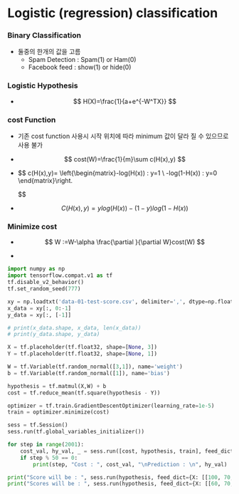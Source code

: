 # Logistic (regression) classification

### Binary Classification

- 둘중의 한개의 값을 고름
  - Spam Detection : Spam(1) or Ham(0)
  - Facebook feed : show(1) or hide(0)



### Logistic Hypothesis

- $$
  H(X)=\frac{1}{a+e^{-W^TX}}
  $$



### cost Function

- 기존 cost function 사용시 시작 위치에 따라 minimum 값이 달라 질 수 있으므로 사용 불가

- $$
  cost(W)=\frac{1}{m}\sum c(H(x),y)
  $$

- $$
  c(H(x),y)=
  \left\{\begin{matrix}-log(H(x)) : y=1
  \\ 
  -log(1-H(x)) : y=0
  \end{matrix}\right.
  $$

- $$
  C(H(x),y)=ylog(H(x))-(1-y)log(1-H(x))
  $$



### Minimize cost

- $$
  W :=W-\alpha \frac{\partial }{\partial W}cost(W)
  $$

- 



``` python
import numpy as np
import tensorflow.compat.v1 as tf
tf.disable_v2_behavior()
tf.set_random_seed(777)

xy = np.loadtxt('data-01-test-score.csv', delimiter=',', dtype=np.float32)
x_data = xy[:, 0:-1]
y_data = xy[:, [-1]]

# print(x_data.shape, x_data, len(x_data))
# print(y_data.shape, y_data)

X = tf.placeholder(tf.float32, shape=[None, 3])
Y = tf.placeholder(tf.float32, shape=[None, 1])

W = tf.Variable(tf.random_normal([3,1]), name='weight')
b = tf.Variable(tf.random_normal([1]), name='bias')

hypothesis = tf.matmul(X,W) + b
cost = tf.reduce_mean(tf.square(hypothesis - Y))

optimizer = tf.train.GradientDescentOptimizer(learning_rate=1e-5)
train = optimizer.minimize(cost)

sess = tf.Session()
sess.run(tf.global_variables_initializer())

for step in range(2001):
    cost_val, hy_val, _ = sess.run([cost, hypothesis, train], feed_dict={X: x_data, Y: y_data})
    if step % 50 == 0:
        print(step, "Cost : ", cost_val, "\nPrediction : \n", hy_val)

print("Score will be : ", sess.run(hypothesis, feed_dict={X: [[100, 70, 101]]}))
print("Scores will be : ", sess.run(hypothesis, feed_dict={X: [[60, 70, 110], [90, 100, 80]]}))

```